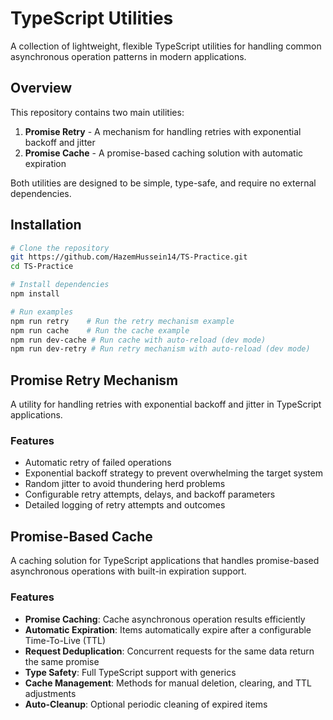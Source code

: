 # TypeScript Utilities

A collection of lightweight, flexible TypeScript utilities for handling common asynchronous operation patterns in modern applications.

## Overview

This repository contains two main utilities:

1. **Promise Retry** - A mechanism for handling retries with exponential backoff and jitter
2. **Promise Cache** - A promise-based caching solution with automatic expiration

Both utilities are designed to be simple, type-safe, and require no external dependencies.

## Installation

```bash
# Clone the repository
git https://github.com/HazemHussein14/TS-Practice.git
cd TS-Practice

# Install dependencies
npm install

# Run examples
npm run retry    # Run the retry mechanism example
npm run cache    # Run the cache example
npm run dev-cache # Run cache with auto-reload (dev mode)
npm run dev-retry # Run retry mechanism with auto-reload (dev mode)
```

## Promise Retry Mechanism

A utility for handling retries with exponential backoff and jitter in TypeScript applications.

### Features

- Automatic retry of failed operations
- Exponential backoff strategy to prevent overwhelming the target system
- Random jitter to avoid thundering herd problems
- Configurable retry attempts, delays, and backoff parameters
- Detailed logging of retry attempts and outcomes

## Promise-Based Cache

A caching solution for TypeScript applications that handles promise-based asynchronous operations with built-in expiration support.

### Features

- **Promise Caching**: Cache asynchronous operation results efficiently
- **Automatic Expiration**: Items automatically expire after a configurable Time-To-Live (TTL)
- **Request Deduplication**: Concurrent requests for the same data return the same promise
- **Type Safety**: Full TypeScript support with generics
- **Cache Management**: Methods for manual deletion, clearing, and TTL adjustments
- **Auto-Cleanup**: Optional periodic cleaning of expired items
